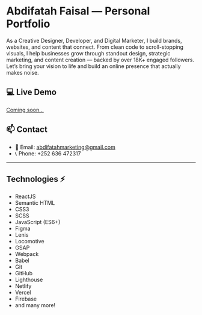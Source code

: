 # Abdifatah Faisal — Personal Portfolio

As a Creative Designer, Developer, and Digital Marketer, I build brands, websites, and content that connect. From clean code to scroll-stopping visuals, I help businesses grow through standout design, strategic marketing, and content creation — backed by over 18K+ engaged followers. Let’s bring your vision to life and build an online presence that actually makes noise.

## 💻 Live Demo
[Coming soon...](https://abdifatah.site/)

## 📫 Contact
- 📧 Email: [abdifatahmarketing@gmail.com](mailto:abdifatahmarketing@gmail.com)
- 📞 Phone: +252 636 472317

---



## Technologies ⚡

- ReactJS
- Semantic HTML
- CSS3
- SCSS
- JavaScript (ES6+)
- Figma
- Lenis
- Locomotive
- GSAP
- Webpack
- Babel
- Git
- GitHub
- Lighthouse
- Netlify
- Vercel
- Firebase
- and many more!
